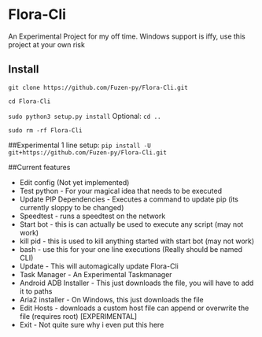 # Flora-Cli
An Experimental Project for my off time. Windows support is iffy, use this project at your own risk
## Install
``git clone https://github.com/Fuzen-py/Flora-Cli.git``

``cd Flora-Cli``

``sudo python3 setup.py install``
Optional:
``cd ..``

``sudo rm -rf Flora-Cli``

##Experimental 1 line setup:
``pip install -U git+https://github.com/Fuzen-py/Flora-Cli.git``

##Current features
- Edit config (Not yet implemented)
- Test python - For your magical idea that needs to be executed
- Update PIP Dependencies - Executes a command to update pip (its currently sloppy to be changed)
- Speedtest - runs a speedtest on the network
- Start bot - this is can actually be used to execute any script (may not work)
- kill pid - this is used to kill anything started with start bot (may not work)
- bash - use this for your one line executions (Really should be named CLI)
- Update  - This will automagically update Flora-Cli
- Task Manager - An Experimental Taskmanager
- Android ADB Installer - This just downloads the file, you will have to add it to paths
- Aria2 installer - On Windows, this just downloads the file
- Edit Hosts - downloads a custom host file can append or overwrite the file (requires root) [EXPERIMENTAL]
- Exit - Not quite sure why i even put this here

